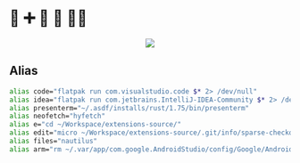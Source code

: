 # 🦌 ➕ 🚢 🟰 🏴‍☠️
<div align="center">
  <img src="https://moco.mehiz.live/get/@choppeh?theme=moebooru&" />
</div>

## Alias
```sh
alias code="flatpak run com.visualstudio.code $* 2> /dev/null"
alias idea="flatpak run com.jetbrains.IntelliJ-IDEA-Community $* 2> /dev/null"
alias presenterm="~/.asdf/installs/rust/1.75/bin/presenterm"
alias neofetch="hyfetch"
alias e="cd ~/Workspace/extensions-source/"
alias edit="micro ~/Workspace/extensions-source/.git/info/sparse-checkout"
alias files="nautilus"
alias arm="rm ~/.var/app/com.google.AndroidStudio/config/Google/AndroidStudio*/.lock"
```
<!--
alias ai='podman ps --format "{{.Names}}" | grep -q "^open-webui$" && { podman stop open-webui; echo "AI encerrada"; } || { podman start open-webui; echo "Iniciando AI..." ; sleep 5; flatpak run org.mozilla.firefox http://localhost:8080 1> /dev/null & }'
-->
